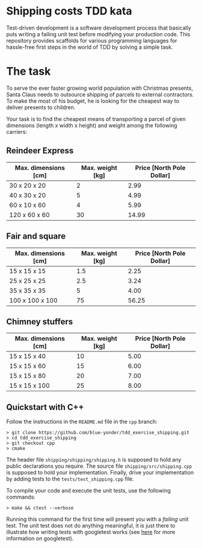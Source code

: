Shipping costs TDD kata
=======================

Test-driven development is a software development process that
basically puts writing a failing unit test before modifying your
production code. This repository provides scaffolds for various
programming languages for hassle-free first steps in the world
of TDD by solving a simple task.

# The task

To serve the ever faster growing world population with Christmas
presents, Santa Claus needs to outsource shipping of parcels
to external contractors. To make the most of his budget, he
is looking for the cheapest way to deliver presents to children.

Your task is to find the cheapest means of transporting a parcel
of given dimensions (length x width x height) and weight among
the following carriers:

## Reindeer Express

| Max. dimensions [cm] | Max. weight [kg] | Price [North Pole Dollar] |
|----------------------|------------------|---------------------------|
| 30 x 20 x 20         | 2                | 2.99                      |
| 40 x 30 x 20         | 5                | 4.99                      |
| 60 x 10 x 60         | 4                | 5.99                      |
| 120 x 60 x 60        | 30               | 14.99                     |

## Fair and square

| Max. dimensions [cm] | Max. weight [kg] | Price [North Pole Dollar] |
|----------------------|------------------|---------------------------|
| 15 x 15 x 15         | 1.5              | 2.25                      |
| 25 x 25 x 25         | 2.5              | 3.24                      |
| 35 x 35 x 35         | 5                | 4.00                      |
| 100 x 100 x 100      | 75               | 56.25                     |

## Chimney stuffers

| Max. dimensions [cm] | Max. weight [kg] | Price [North Pole Dollar] |
|----------------------|------------------|---------------------------|
| 15 x 15 x 40         | 10               | 5.00                      |
| 15 x 15 x 60         | 15               | 6.00                      |
| 15 x 15 x 80         | 20               | 7.00                      |
| 15 x 15 x 100        | 25               | 8.00                      |


Quickstart with C++
-------------------

Follow the instructions in the `README.md` file in the `cpp` branch:

```
> git clone https://github.com/blue-yonder/tdd_exercise_shipping.git
> cd tdd_exercise_shipping
> git checkout cpp
> cmake
```

The header file `shipping/shipping/shipping.h` is supposed to hold any public
declarations you require. The source file `shipping/src/shipping.cpp` is supposed
to hold your implementation. Finally, drive your implementation by adding
tests to the `tests/test_shipping.cpp` file.

To compile your code and execute the unit tests, use the following commands:

```
> make && ctest --verbose
```

Running this command for the first time will present you with a _failing_ unit
test. The unit test does not do anything meaningful, it is just there to
illustrate how writing tests with googletest works (see
[here](https://github.com/google/googletest/blob/master/googletest/docs/Primer.md#basic-assertions)
for more information on googletest).
